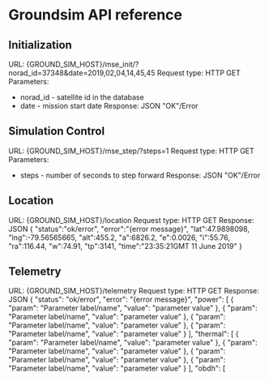 # Groundsim API reference
## Initialization
URL: {GROUND_SIM_HOST}/mse_init/?norad_id=37348&date=2019,02,04,14,45,45
Request type: HTTP GET
Parameters:
* norad_id - satellite id in the database
* date - mission start date
Response: JSON
"OK"/Error

## Simulation Control
URL: {GROUND_SIM_HOST}/mse_step/?steps=1
Request type: HTTP GET
Parameters:
* steps - number of seconds to step forward
Response: JSON
"OK"/Error

## Location
URL: {GROUND_SIM_HOST}/location
Request type: HTTP GET
Response: JSON
{
    "status":"ok/error",
    "error":"{error message}",
    "lat":47.9898098,
    "lng":-79.56565665,
    "alt":455.2,
    "a":6826.2,
    "e":0.0026,
    "i":55.76,
    "ra":116.44,
    "w":74.91,
    "tp":3141,
    "time":"23:35:21GMT 11 June 2019"
}

## Telemetry
URL: {GROUND_SIM_HOST}/telemetry
Request type: HTTP GET
Response: JSON
{
    "status": "ok/error",
    "error": "{error message}",
    "power": [
        {
            "param": "Parameter label/name",
            "value": "parameter value"
        },
        {
            "param": "Parameter label/name",
            "value": "parameter value"
        },
        {
            "param": "Parameter label/name",
            "value": "parameter value"
        },
        {
            "param": "Parameter label/name",
            "value": "parameter value"
        }
    ],
    "thermal": [
        {
            "param": "Parameter label/name",
            "value": "parameter value"
        },
        {
            "param": "Parameter label/name",
            "value": "parameter value"
        },
        {
            "param": "Parameter label/name",
            "value": "parameter value"
        },
        {
            "param": "Parameter label/name",
            "value": "parameter value"
        }
    ],
    "obdh": [

